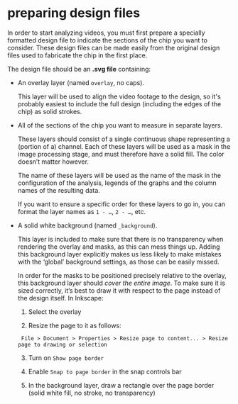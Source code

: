 # preparing design files

In order to start analyzing videos, you must first prepare a specially formatted design file to indicate the sections of the chip you want to consider. These design files can be made easily from the original design files used to fabricate the chip in the first place.

The design file should be an **.svg file** containing:

* An overlay layer (named `overlay`, no caps).

  This layer will be used to align the video footage to the design, so it's probably easiest to include the full design (including the edges of the chip) as solid strokes.

* All of the sections of the chip you want to measure in separate layers.

  These layers should consist of a single continuous shape representing a (portion of a) channel. Each of these layers will be used as a mask in the image processing stage, and must therefore have a solid fill. The color doesn’t matter however.

  The name of these layers will be used as the name of the mask in the configuration of the analysis, legends of the graphs and the column names of the resulting data.

  If you want to ensure a specific order for these layers to go in, you can format the layer names as `1 - …`, `2 - …`, etc.

* A solid white background (named `_background`).

  This layer is included to make sure that there is no transparency when rendering the overlay and masks, as this can mess things up. Adding this background layer explicitly makes us less likely to make mistakes with the ‘global’ background settings, as those can be easily missed.

  In order for the masks to be positioned precisely relative to the overlay, this background layer should *cover the entire image*. To make sure it is sized correctly, it’s best to draw it with respect to the page instead of the design itself. In Inkscape:

  1. Select the overlay

  2. Resize the page to it as follows:

	```
     File > Document > Properties > Resize page to content... > Resize page to drawing or selection
  ```

  3. Turn on `Show page border`

  4. Enable `Snap to page border` in the snap controls bar

  5. In the background layer, draw a rectangle over the page border (solid white fill, no stroke, no transparency)
